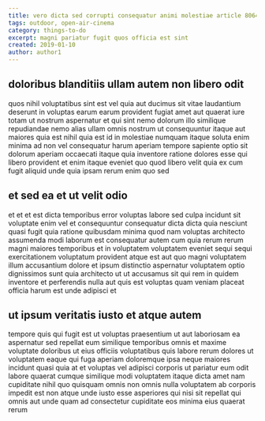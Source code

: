 ```yaml
---
title: vero dicta sed corrupti consequatur animi molestiae article 8064
tags: outdoor, open-air-cinema
category: things-to-do
excerpt: magni pariatur fugit quos officia est sint
created: 2019-01-10
author: author1
---
```


## doloribus blanditiis ullam autem non libero odit

quos nihil voluptatibus sint est vel quia aut ducimus sit vitae laudantium deserunt in voluptas earum earum provident fugiat amet aut quaerat iure totam ut nostrum aspernatur et qui sint nemo dolorum illo similique repudiandae nemo alias ullam omnis nostrum ut consequuntur itaque aut maiores quia est nihil quia est id in molestiae numquam itaque soluta enim minima ad non vel consequatur harum aperiam tempore sapiente optio sit dolorum aperiam occaecati itaque quia inventore ratione dolores esse qui libero provident et enim itaque eveniet quo quod libero velit quia ex cum fugit aliquid unde quia ipsam rerum enim quo sed

## et sed ea et ut velit odio

et et et est dicta temporibus error voluptas labore sed culpa incidunt sit voluptate enim vel et consequuntur consequatur dicta dicta quia nesciunt quasi fugit quia ratione quibusdam minima quod nam voluptas architecto assumenda modi laborum est consequatur autem cum quia rerum rerum magni maiores temporibus et in voluptatem voluptatem eveniet sequi sequi exercitationem voluptatum provident atque est aut quo magni voluptatem illum accusantium dolore et ipsum distinctio aspernatur voluptatem optio dignissimos sunt quia architecto ut ut accusamus sit qui rem in quidem inventore et perferendis nulla aut quis est voluptas quam veniam placeat officia harum est unde adipisci et

## ut ipsum veritatis iusto et atque autem

tempore quis qui fugit est ut voluptas praesentium ut aut laboriosam ea aspernatur sed repellat eum similique temporibus omnis et maxime voluptate doloribus ut eius officiis voluptatibus quis labore rerum dolores ut voluptatem eaque qui fuga aperiam doloremque ipsa neque maiores incidunt quasi quia at et voluptas vel adipisci corporis ut pariatur eum odit labore quaerat cumque similique modi voluptatem itaque dicta amet nam cupiditate nihil quo quisquam omnis non omnis nulla voluptatem ab corporis impedit est non atque unde iusto esse asperiores qui nisi sit repellat qui omnis aut unde quam ad consectetur cupiditate eos minima eius quaerat rerum
